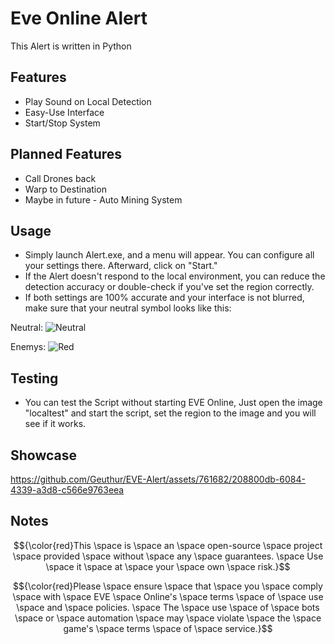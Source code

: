# Eve Online Alert

This Alert is written in Python

## Features

- Play Sound on Local Detection
- Easy-Use Interface
- Start/Stop System

## Planned Features

- Call Drones back
- Warp to Destination
- Maybe in future - Auto Mining System

## Usage
- Simply launch Alert.exe, and a menu will appear. You can configure all your settings there. Afterward, click on "Start."
- If the Alert doesn't respond to the local environment, you can reduce the detection accuracy or double-check if you've set the region correctly.
- If both settings are 100% accurate and your interface is not blurred, make sure that your neutral symbol looks like this:

Neutral:    ![Neutral](https://i.imgur.com/SdjoIs6.png)

Enemys:     ![Red](https://i.imgur.com/O0VTT69.png)

## Testing

- You can test the Script without starting EVE Online, Just open the image "localtest" and start the script, set the region to the image and you will see if it works.

## Showcase

https://github.com/Geuthur/EVE-Alert/assets/761682/208800db-6084-4339-a3d8-c566e9763eea

## Notes
$${\color{red}This \space is \space an \space open-source \space project \space provided \space without \space any \space guarantees. \space Use \space it \space at \space your \space own \space risk.}$$

$${\color{red}Please \space ensure \space that \space you \space comply \space with \space EVE \space Online's \space terms \space of \space use \space and \space policies. \space The \space use \space of \space bots \space or \space automation \space may \space violate \space the \space game's \space terms \space of \space service.}$$
